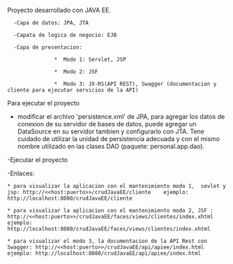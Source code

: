 Proyecto desarrollado con JAVA EE. 
      
      -Capa de datos: JPA, JTA

      -Capata de logica de negocio: EJB

      -Capa de presentacion: 
                  
                   *  Modo 1: Servlet, JSP

                   *  Modo 2: JSF

                   *  Modo 3: JX-RS(API REST), Swagger (documentacion y cliente para ejecutar servicios de la API)

Para ejecutar el proyecto

- modificar el archivo 'persistence.xml' de JPA, para agregar los datos de conexion de su servidor de bases de datos,
puede agregar un DataSource en su servidor tambien y configurarlo con JTA. Tene cuidado de utilizar la unidad de persistencia adecuada
y con el mismo nombre utilizado en las clases DAO (paquete: personal.app.dao).

-Ejecutar el proyecto

-Enlaces:

    * para visualizar la aplicacion con el mantenimiento modo 1,  sevlet y jsp: http://<<host:puerto>>/crudJavaEE/cliente    ejemplo: http://localhost:8080/crudJavaEE/cliente

    * para visualizar la aplicacion con el mantenimiento modo 2, JSF : http://<<host:puerto>>/crudJavaEE/faces/views/clientes/index.xhtml   ejemplo: http://localhost:8080/crudJavaEE/faces/views/clientes/index.xhtml

    * para visualizar el modo 3, la documentacion de la API Rest con Swagger: http://<<host:puerto>>/crudJavaEE/api/apiee/index.html   ejemplo: http://localhost:8080/crudJavaEE/api/apiee/index.html

